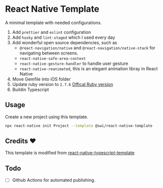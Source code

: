 # React Native Template

A minimal template with needed configurations.

1. Add `prettier` and `eslint` configuration
2. Add `husky` and `lint-staged` which I used every day
3. Add wonderful open source dependencies, such as
   - `@react-navigation/native` and `@react-navigation/native-stack` for navigating between screens.
   - `react-native-safe-area-context`
   - `react-native-gesture-handler` to handle user gesture
   - `react-native-reanimated`, this is an elegant animation libray in React Native
4. Move Gemfile into iOS folder
5. Update ruby version to `2.7.6` [Offical Ruby version](https://github.com/facebook/react-native/blob/main/template/_ruby-version)
6. Buildin Typescript

## Usage

Create a new project using this template.

```bash
npx react-native init Project --template @swi/react-native-template
```

## Credits ❤️

This template is modified from [react-native-typescript-template](https://github.com/react-native-community/react-native-template-typescript)

## Todo

- [ ] Github Actions for automated publishing.
